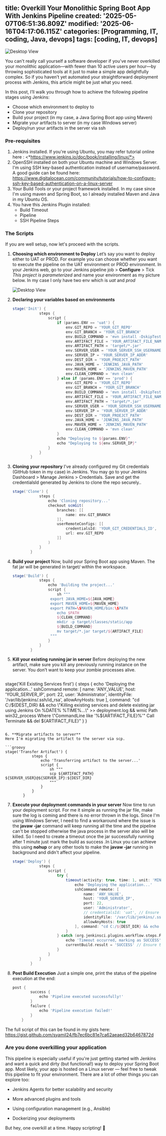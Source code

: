 title: Overkill Your Monolithic Spring Boot App With Jenkins Pipeline
created: '2025-05-07T06:51:36.809Z'
modified: '2025-06-16T04:17:06.115Z'
categories: [Programming, IT, coding, Java, devops]
tags: [coding, IT, devops]
---

![Desktop View](/assets/jenkins/image1.jpg)


You can't really call yourself a software developer if you've never overkilled your monolithic application—with fewer than 10 active users per hour—by throwing sophisticated tools at it just to make a simple app delightfully complex.
So if you haven’t yet automated your straightforward deployment process with Jenkins, this article might be just what you need.

In this post, I’ll walk you through how to achieve the following pipeline stages using Jenkins:

- Choose which environment to deploy to
- Clone your repository
- Build your project (in my case, a Java Spring Boot app using Maven)
- Migrate your artifacts to server (in my case Windows server)
- Deploy/run your artifacts in the server via ssh

### Pre-requisites

1. Jenkins installed. If you're using Ubuntu, you may refer tutorial online here : <*https://www.jenkins.io/doc/book/installing/linux/*>
2. OpenSSH installed on both your Ubuntu machine and Windows Server. I'm using SSH key-based authentication instead of username/password.
   A good guide can be found here: <https://www.digitalocean.com/community/tutorials/how-to-configure-ssh-key-based-authentication-on-a-linux-server>
3. Your Build Tools or your project framework installed. In my case since I'm using maven and Spring Boot, so I already installed Maven and Java in my Ubuntu OS.
4. You have this Jenkins Plugin installed:
   - Build Timeout
   - Pipeline
   - SSH Pipeline Steps

### The Scripts

If you are well setup, now let's proceed with the scripts.

1. **Choosing which environment to Deploy**
   Let’s say you want to deploy either to UAT or PROD.
   For example you can choose whether you want to execute the pipeline on the UAT environment or PROD environment.
   In your Jenkins web, go to your Jenkins pipeline job > **Configure** > Tick *This project is parameterized* and name your environment as my picture below. In my case I only have two env which is *uat* and *prod*

   ![Desktop View](/assets/jenkins/image2.jpg)

2. **Declaring your variables based on environments**

   ```groovy
   stage('Init') {
               steps {
                   script {
                       if (params.ENV == 'uat') {
                           env.GIT_REPO = 'YOUR_GIT_REPO'
                           env.GIT_BRANCH = 'YOUR_GIT_BRANCH'
                           env.BUILD_COMMAND = 'mvn install -DskipTests'
                           env.ARTIFACT_FILE = 'YOUR_ARTIFACT_FILE_NAME'
                           env.ARTIFACT_PATH = 'target/*.jar'
                           env.SERVER_USER = 'YOUR_SERVER_SSH_USERNAME'
                           env.SERVER_IP = 'YOUR_SERVER_IP_ADDR'
                           env.DEST_DIR = 'YOUR_PROEJCT_PATH'
                           env.JAVA_HOME = 'JENKINS_JAVA_PATH'
                           env.MAVEN_HOME = 'JENKINS_MAVEN_PATH'
                           env.CLEAN_COMMAND = 'mvn clean'
                       } else if (params.ENV == 'prod') {
                           env.GIT_REPO = 'YOUR_GIT_REPO'
                           env.GIT_BRANCH = 'YOUR_GIT_BRANCH'
                           env.BUILD_COMMAND = 'mvn install -DskipTests'
                           env.ARTIFACT_FILE = 'YOUR_ARTIFACT_FILE_NAME'
                           env.ARTIFACT_PATH = 'target/*.jar'
                           env.SERVER_USER = 'YOUR_SERVER_SSH_USERNAME'
                           env.SERVER_IP = 'YOUR_SERVER_IP_ADDR'
                           env.DEST_DIR = 'YOUR_PROEJCT_PATH'
                           env.JAVA_HOME = 'JENKINS_JAVA_PATH'
                           env.MAVEN_HOME = 'JENKINS_MAVEN_PATH'
                           env.CLEAN_COMMAND = 'mvn clean'
                       }
                       echo "Deploying to ${params.ENV}"
                       echo "Deploying to ${env.SERVER_IP}"
                   }
               }
           }
   ```

3. **Cloning your repository**
   I’ve already configured my Git credentials (GitHub token in my case) in Jenkins. You may go to your Jenkins Dashboard > Manage Jenkins > Credentials. Save and get the credentialsId generated by Jenkins to clone the repo securely..

   ```groovy
   stage('Clone') {
               steps {
                   echo 'Cloning repository...'
                   checkout scmGit(
                       branches: [[
                           name: env.GIT_BRANCH
                       ]],
                       userRemoteConfigs: [[
                           credentialsId: 'YOUR_GIT_CREDENTIALS_ID',
                           url: env.GIT_REPO
                       ]]
                   )
               }
           }
   ```

4. **Build your project**
   Now, build your Spring Boot app using Maven. The fat jar will be generated in target/ within the workspace.

   ```groovy
   stage('Build') {
               steps {
                   echo 'Building the project...'
                   script {
                       sh """
                    export JAVA_HOME=${JAVA_HOME}
                    export MAVEN_HOME=${MAVEN_HOME}
                    export PATH=\$MAVEN_HOME/bin:\$PATH
                       echo $PATH
                       ${CLEAN_COMMAND}
                       mkdir -p target/classes/static/app
                       ${BUILD_COMMAND}
                       mv target/*.jar target/${ARTIFACT_FILE}
                    """
                   }
               }
           }
   ```

5. **Kill your existing running jar in server**
   Before deploying the new artifact, make sure you kill any previously running instance on the server. You don’t want to keep your zombie processes alive.


   ```groovy
stage('Kill Existing Services first') {
            steps {
                echo 'Deploying the application...'
                sshCommand remote: [
                    name: 'ANY_VALUE',
                    host: 'YOUR_SERVER_IP',
                    port: 22,
                    user: 'Administrator',
                    identityFile: '/var/lib/jenkins/.ssh/id_rsa',
                    allowAnyHosts: true
                ], command: "cd C:/${DEST_DIR} && echo \"Killing existing services and delete existing jar using Jenkins On %DATE% %TIME%...\" >> deployment.log && wmic Path win32_process Where \"CommandLine like '%${ARTIFACT_FILE}%'\" Call Terminate && del ${ARTIFACT_FILE}"
            }
        }
   ```

6. **Migrate artifacts to server**
   Here I'm migrating the artifact to the server via scp.

   ```groovy
   stage('Transfer Artifact') {
               steps {
                   echo 'Transferring artifact to the server...'
                   script {
                       sh """
                       scp ${ARTIFACT_PATH} ${SERVER_USER}@${SERVER_IP}:${DEST_DIR}
                       """
                   }
               }
           }
   ```

7. **Execute your deployment commands in your server**
   Now time to run your deployment script. For me it simple as running the jar file, make sure the log is coming and there is no error thrown in the logs. Since I'm using Windows Server, I need to find a workaround where the issue is the **javaw -jar** command will keep running all the time and the pipeline can't be stopped otherwise the java process in the server also will be killed. So I need to create a timeout once the jar successfully running after 1 minute just mark the build as success .In Linux you can achieve this using **nohup** or any other tools to make the **javaw -jar** running in background and didn't affect your pipeline.

   ```groovy
   stage('Deploy') {
               steps {
                   script {
                       try {
                           timeout(activity: true, time: 1, unit: 'MINUTES') {
                               echo 'Deploying the application...'
                               sshCommand remote: [
                                   name: 'ANY_VALUE',
                                   host: 'YOUR_SERVER_IP',
                                   port: 22,
                                   user: 'Administrator',
                                   // credentialsId: 'uat', // Ensure this matches your Jenkins credentials ID
                                   identityFile: '/var/lib/jenkins/.ssh/id_rsa',
                                   allowAnyHosts: true
                               ], command: "cd C:/${DEST_DIR} && echo \"New Deployment Using Jenkins On %DATE% %TIME%...\" >> deployment.log && javaw -jar ${ARTIFACT_FILE} > NUL 2>&1"
                           }
                       } catch (org.jenkinsci.plugins.workflow.steps.FlowInterruptedException e) {
                           echo 'Timeout occurred, marking as SUCCESS'
                           currentBuild.result = 'SUCCESS' // Ensure the build is marked as success
                       }
                   }
               }
           }
   ```

8. **Post Build Execution**
   Just a simple one, print the status of the pipeline execution at the end:

   ```groovy
   post {
           success {
               echo 'Pipeline executed successfully!'
           }
           failure {
               echo 'Pipeline execution failed!'
           }
       }
   ```

The full script of this can be found in my gists here: <https://gist.github.com/syamil24/fb7ec6bc81e7ca62aeaed32b6467872d>

### Are you done overkilling your application

This pipeline is especially useful if you're just getting started with Jenkins and want a quick and dirty (but functional!) way to deploy your Spring Boot app. Most likely, your app is hosted on a Linux server — feel free to tweak this pipeline to fit your environment. There are a lot of other things you can explore too:

- Jenkins Agents for better scalability and security

- More advanced plugins and tools

- Using configuration management (e.g., Ansible)

- Dockerizing your deployments

But hey, one overkill at a time. Happy scripting! 🚀